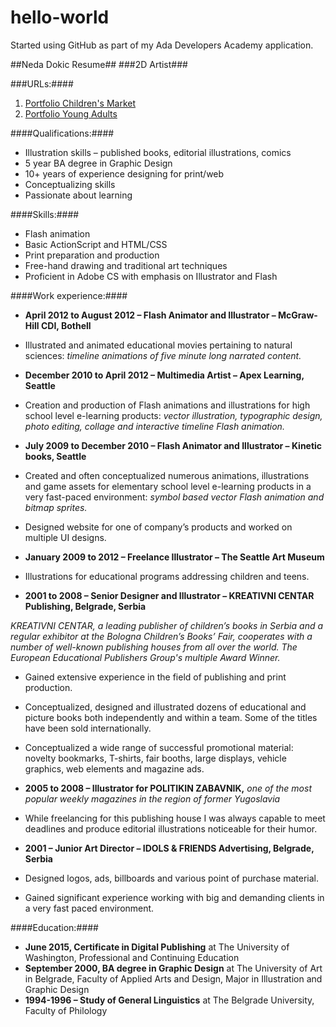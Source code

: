 # hello-world
Started using GitHub as part of my Ada Developers Academy application.

##Neda Dokic Resume##
###2D Artist###

###URLs:####

1. [Portfolio Children's Market](http://sites.google.com/site/nedadokic/)
2. [Portfolio Young Adults](http://sites.google.com/site/nedadokichighschoolmarket/)

####Qualifications:####

* Illustration skills – published books, editorial illustrations, comics
* 5 year BA degree in Graphic Design
* 10+ years of experience designing for print/web
* Conceptualizing skills
* Passionate about learning

####Skills:####

* Flash animation
* Basic ActionScript and HTML/CSS
* Print preparation and production
* Free-hand drawing and traditional art techniques
* Proficient in Adobe CS with emphasis on Illustrator and Flash

####Work experience:####

* __April 2012 to August 2012 – Flash Animator and Illustrator – McGraw-Hill CDI, Bothell__
* Illustrated and animated educational movies pertaining to natural sciences:
*timeline animations of five minute long narrated content.*

* __December 2010 to April 2012 – Multimedia Artist – Apex Learning, Seattle__

* Creation and production of Flash animations and illustrations for high school level e-learning products: *vector illustration, typographic design, photo editing, collage and interactive timeline Flash animation.*

* __July 2009 to December 2010 – Flash Animator and Illustrator – Kinetic books, Seattle__

* Created and often conceptualized numerous animations, illustrations and game assets for elementary school level e-learning products in a very fast-paced environment:
*symbol based vector Flash animation and bitmap sprites.*
* Designed website for one of company’s products and worked on multiple UI designs.

* __January 2009 to 2012 – Freelance Illustrator – The Seattle Art Museum__

* Illustrations for educational programs addressing children and teens.

* __2001 to 2008 – Senior Designer and Illustrator – KREATIVNI CENTAR Publishing, Belgrade, Serbia__

_KREATIVNI CENTAR, a leading publisher of children’s books in Serbia and a regular exhibitor at the Bologna Children’s Books’ Fair, cooperates with a number of well-known publishing houses from all over the world. The European Educational Publishers Group's multiple Award Winner._

* Gained extensive experience in the field of publishing and print production.
* Conceptualized, designed and illustrated dozens of educational and picture books both independently and within a team. Some of the titles have been sold internationally.
* Conceptualized a wide range of successful promotional material: novelty bookmarks, T-shirts, fair booths, large displays, vehicle graphics, web elements and magazine ads.

* __2005 to 2008 – Illustrator for POLITIKIN ZABAVNIK,__ _one of the most popular weekly magazines in the region of former Yugoslavia_

* While freelancing for this publishing house I was always capable to meet deadlines and produce editorial illustrations noticeable for their humor.

* __2001 – Junior Art Director – IDOLS & FRIENDS Advertising, Belgrade, Serbia__

* Designed logos, ads, billboards and various point of purchase material.
* Gained significant experience working with big and demanding clients in a very fast paced environment.

####Education:####

* __June 2015, Certificate in Digital Publishing__ at The University of Washington, Professional and Continuing Education
* __September 2000, BA degree in Graphic Design__ at The University of Art in Belgrade, Faculty of Applied Arts and Design, Major in Illustration and Graphic Design
* __1994-1996 – Study of General Linguistics__ at The Belgrade University, Faculty of Philology
